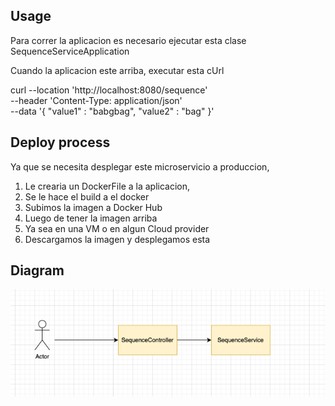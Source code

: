 ## Usage
 
Para correr la aplicacion es necesario ejecutar esta clase SequenceServiceApplication

Cuando la aplicacion este arriba, executar esta cUrl


curl --location 'http://localhost:8080/sequence' \
--header 'Content-Type: application/json' \
--data '{
"value1" : "babgbag",
"value2" : "bag"
}'

## Deploy process

Ya que se necesita desplegar este microservicio a produccion,
1. Le crearia un DockerFile a la aplicacion,
2. Se le hace el build a el docker
3. Subimos la imagen a Docker Hub
4. Luego de tener la imagen arriba
5. Ya sea en una VM o en algun Cloud provider
6. Descargamos la imagen y desplegamos esta

## Diagram

![img.png](img.png)